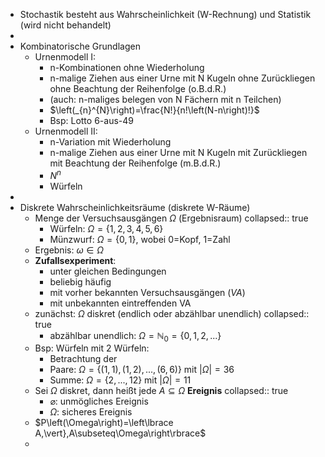 - Stochastik besteht aus Wahrscheinlichkeit (W-Rechnung) und Statistik (wird nicht behandelt)
-
- Kombinatorische Grundlagen
	- Urnenmodell I:
		- n-Kombinationen ohne Wiederholung
		- n-malige Ziehen aus einer Urne mit N Kugeln ohne Zurückliegen ohne Beachtung der Reihenfolge (o.B.d.R.)
		- (auch: n-maliges belegen von N Fächern mit n Teilchen)
		- $\left(_{n}^{N}\right)=\frac{N!}{n!\left(N-n\right)!}$
		- Bsp: Lotto 6-aus-49
	- Urnenmodell II:
		- n-Variation mit Wiederholung
		- n-malige Ziehen aus einer Urne mit N Kugeln mit Zurückliegen mit Beachtung der Reihenfolge (m.B.d.R.)
		- $N^{n}$
		- Würfeln
-
- Diskrete Wahrscheinlichkeitsräume (diskrete W-Räume)
	- Menge der Versuchsausgängen $\Omega$ (Ergebnisraum)
	  collapsed:: true
		- Würfeln: $\Omega=\left\lbrace1,2,3,4,5,6\right\rbrace$
		- Münzwurf: $\Omega=\left\lbrace0,1\right\rbrace$, wobei 0=Kopf, 1=Zahl
	- Ergebnis: $\omega\in\Omega$
	- **Zufallsexperiment**:
		- unter gleichen Bedingungen
		- beliebig häufig
		- mit vorher bekannten Versuchsausgängen (*VA*)
		- mit unbekannten eintreffenden VA
	- zunächst: $\Omega$ diskret (endlich oder abzählbar unendlich)
	  collapsed:: true
		- abzählbar unendlich: $\Omega=\mathbb{N}_0=\left\lbrace0,1,2,...\right\rbrace$
	- Bsp: Würfeln mit 2 Würfeln:
		- Betrachtung der
		- Paare: $\Omega=\left\lbrace\left(1,1\right),\left(1,2\right),...,\left(6,6\right)\right\rbrace$ mit $\left|\Omega\right|=36$
		- Summe: $\Omega=\left\lbrace2,...,12\right\rbrace$ mit $\left|\Omega\right|=11$
	- Sei $\Omega$ diskret, dann heißt jede $A\subseteq\Omega$ **Ereignis**
	  collapsed:: true
		- $\varnothing$: unmögliches Ereignis
		- $\Omega$: sicheres Ereignis
	- $P\left(\Omega\right)=\left\lbrace A\,\vert}\,A\subseteq\Omega\right\rbrace$
	-